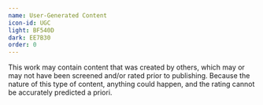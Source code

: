 ```yaml
---
name: User-Generated Content
icon-id: UGC
light: BF540D
dark: EE7B30
order: 0
---
```


This work may contain content that was created by others, which may or may not have been screened and/or rated prior to publishing. Because the nature of this type of content, anything could happen, and the rating cannot be accurately predicted a priori.